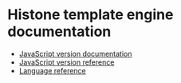 # Histone template engine documentation

- [JavaScript version documentation](https://github.com/MegafonWebLab/histone-javascript2)
- [JavaScript version reference](https://github.com/MegafonWebLab/histone-javascript2/wiki)
- [Language reference](wiki)
